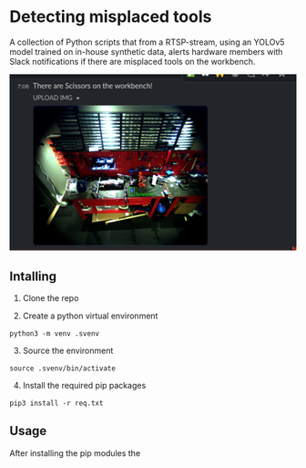 # Detecting misplaced tools
A collection of Python scripts that from a RTSP-stream, using an YOLOv5 model trained on in-house synthetic data, alerts hardware members with Slack notifications if there are misplaced tools on the workbench.

<p>
<img src="img/demo.png">
</p>

## Intalling

1. Clone the repo

2. Create a python virtual environment

```
python3 -m venv .svenv
```

3. Source the environment
```
source .svenv/bin/activate
```

4. Install the required pip packages

```
pip3 install -r req.txt
```

## Usage
After installing the pip modules the
